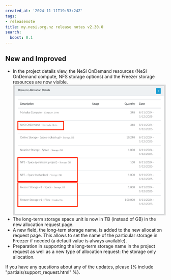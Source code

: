 ```yaml
---
created_at: '2024-11-11T19:53:24Z'
tags:
- releasenote
title: my.nesi.org.nz release notes v2.30.0
search:
  boost: 0.1
---
```


## New and Improved

- In the project details view, the NeSI OnDemand resources (NeSI OnDemand compute, NFS storage options) and the Freezer storage resources are now visible.  
![alt text](../../../assets/images/my.nesiNewResources.png)
- The long-term storage space unit is now in TB (instead of GB) in the new allocation request page.  
- A new field, the long-tern storage name, is added to the new allocation request page. This allows to set the name of the particular storage in Freezer if needed (a default value is always available).  
- Preparation in supporting the long-term storage name in the project request as well as a new type of allocation request: the storage only allocation.  

If you have any questions about any of the updates, please
{% include "partials/support_request.html" %}.
